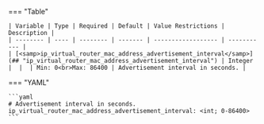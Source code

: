 <!--
  ~ Copyright (c) 2025 Arista Networks, Inc.
  ~ Use of this source code is governed by the Apache License 2.0
  ~ that can be found in the LICENSE file.
  -->
=== "Table"

    | Variable | Type | Required | Default | Value Restrictions | Description |
    | -------- | ---- | -------- | ------- | ------------------ | ----------- |
    | [<samp>ip_virtual_router_mac_address_advertisement_interval</samp>](## "ip_virtual_router_mac_address_advertisement_interval") | Integer |  |  | Min: 0<br>Max: 86400 | Advertisement interval in seconds. |

=== "YAML"

    ```yaml
    # Advertisement interval in seconds.
    ip_virtual_router_mac_address_advertisement_interval: <int; 0-86400>
    ```
